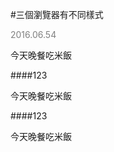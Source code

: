 
#三個瀏覽器有不同樣式

<p style="color:gray;">2016.06.54 </p>

今天晚餐吃米飯


####123

今天晚餐吃米飯


####123

今天晚餐吃米飯
